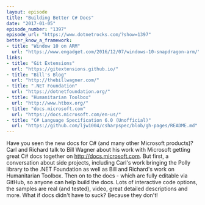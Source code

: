 ```yaml
---
layout: episode
title: "Building Better C# Docs"
date: "2017-01-05"
episode_number: "1397"
episode_url: "https://www.dotnetrocks.com/?show=1397"
better_know_a_framework:
- title: "Window 10 on ARM"
  url: "https://www.engadget.com/2016/12/07/windows-10-snapdragon-arm/"
links:
- title: "Git Extensions"
  url: "https://gitextensions.github.io/"
- title: "Bill's Blog"
  url: "http://thebillwagner.com/"
- title: ".NET Foundation"
  url: "https://dotnetfoundation.org/"
- title: "Humanitarian Toolbox"
  url: "http://www.htbox.org/"
- title: "docs.microsoft.com"
  url: "https://docs.microsoft.com/en-us/"
- title: "C# Language Specification 6.0 (Unofficial)"
  url: "https://github.com/ljw1004/csharpspec/blob/gh-pages/README.md"
---
```


Have you seen the new docs for C# (and many other Microsoft products)? Carl and Richard talk to Bill Wagner about his work with Microsoft getting great C# docs together on http://docs.microsoft.com. But first, a conversation about side projects, including Carl's work bringing the Polly library to the .NET Foundation as well as Bill and Richard's work on Humanitarian Toolbox. Then on to the docs - which are fully editable via GitHub, so anyone can help build the docs. Lots of interactive code options, the samples are real (and tested), video, great detailed descriptions and more. What if docs didn't have to suck? Because they don't!
